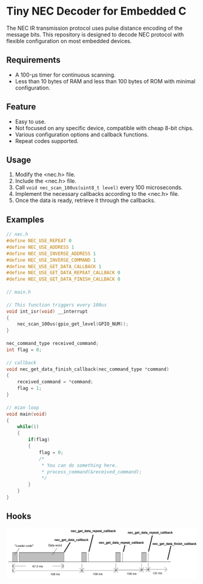 # Tiny NEC Decoder for Embedded C

The NEC IR transmission protocol uses pulse distance encoding of the message bits. This repository is designed to decode NEC protocol with flexible configuration on most embedded devices.

## Requirements
- A 100-μs timer for continuous scanning.
- Less than 10 bytes of RAM and less than 100 bytes of ROM with minimal configuration.

## Feature
- Easy to use.
- Not focused on any specific device, compatible with cheap 8-bit chips.
- Various configuration options and callback functions.
- Repeat codes supported.

## Usage
1. Modify the <nec.h> file.
2. Include the <nec.h> file.
3. Call `void nec_scan_100us(uint8_t level)` every 100 microseconds.
4. Implement the necessary callbacks according to the <nec.h> file.
5. Once the data is ready, retrieve it through the callbacks.

## Examples

```c
// nec.h
#define NEC_USE_REPEAT 0
#define NEC_USE_ADDRESS 1
#define NEC_USE_INVERSE_ADDRESS 1
#define NEC_USE_INVERSE_COMMAND 1
#define NEC_USE_GET_DATA_CALLBACK 1
#define NEC_USE_GET_DATA_REPEAT_CALLBACK 0
#define NEC_USE_GET_DATA_FINISH_CALLBACK 0

// main.h

// This function triggers every 100us
void int_isr(void) __interrupt
{
    nec_scan_100us(gpio_get_level(GPIO_NUM));
}

nec_command_type received_command;
int flag = 0;

// callback
void nec_get_data_finish_callback(nec_command_type *command)
{
    received_command = *command;
    flag = 1;
}

// mian loop
void main(void)
{
    while(1)
    {
        if(flag)
        {
            flag = 0;
            /*
             * You can do something here.
             * process_command(&received_command);
             */
        }
    }
}
```

## Hooks
![](docs/static/nec_transmission_code.png)
